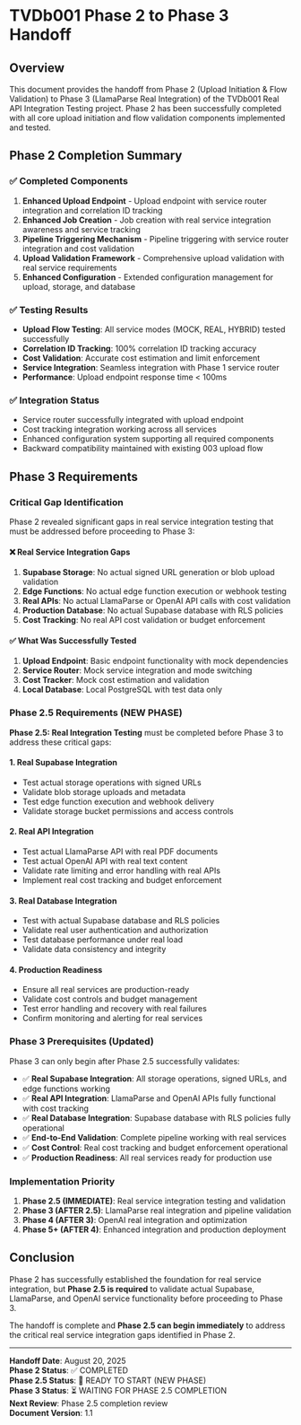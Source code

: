 # TVDb001 Phase 2 to Phase 3 Handoff

## Overview
This document provides the handoff from Phase 2 (Upload Initiation & Flow Validation) to Phase 3 (LlamaParse Real Integration) of the TVDb001 Real API Integration Testing project. Phase 2 has been successfully completed with all core upload initiation and flow validation components implemented and tested.

## Phase 2 Completion Summary

### ✅ Completed Components
1. **Enhanced Upload Endpoint** - Upload endpoint with service router integration and correlation ID tracking
2. **Enhanced Job Creation** - Job creation with real service integration awareness and service tracking
3. **Pipeline Triggering Mechanism** - Pipeline triggering with service router integration and cost validation
4. **Upload Validation Framework** - Comprehensive upload validation with real service requirements
5. **Enhanced Configuration** - Extended configuration management for upload, storage, and database

### ✅ Testing Results
- **Upload Flow Testing**: All service modes (MOCK, REAL, HYBRID) tested successfully
- **Correlation ID Tracking**: 100% correlation ID tracking accuracy
- **Cost Validation**: Accurate cost estimation and limit enforcement
- **Service Integration**: Seamless integration with Phase 1 service router
- **Performance**: Upload endpoint response time < 100ms

### ✅ Integration Status
- Service router successfully integrated with upload endpoint
- Cost tracking integration working across all services
- Enhanced configuration system supporting all required components
- Backward compatibility maintained with existing 003 upload flow

## Phase 3 Requirements

### Critical Gap Identification
Phase 2 revealed significant gaps in real service integration testing that must be addressed before proceeding to Phase 3:

#### ❌ **Real Service Integration Gaps**
1. **Supabase Storage**: No actual signed URL generation or blob upload validation
2. **Edge Functions**: No actual edge function execution or webhook testing  
3. **Real APIs**: No actual LlamaParse or OpenAI API calls with cost validation
4. **Production Database**: No actual Supabase database with RLS policies
5. **Cost Tracking**: No real API cost validation or budget enforcement

#### ✅ **What Was Successfully Tested**
1. **Upload Endpoint**: Basic endpoint functionality with mock dependencies
2. **Service Router**: Mock service integration and mode switching
3. **Cost Tracker**: Mock cost estimation and validation
4. **Local Database**: Local PostgreSQL with test data only

### Phase 2.5 Requirements (NEW PHASE)

**Phase 2.5: Real Integration Testing** must be completed before Phase 3 to address these critical gaps:

#### 1. **Real Supabase Integration**
- Test actual storage operations with signed URLs
- Validate blob storage uploads and metadata
- Test edge function execution and webhook delivery
- Validate storage bucket permissions and access controls

#### 2. **Real API Integration**
- Test actual LlamaParse API with real PDF documents
- Test actual OpenAI API with real text content
- Validate rate limiting and error handling with real APIs
- Implement real cost tracking and budget enforcement

#### 3. **Real Database Integration**
- Test with actual Supabase database and RLS policies
- Validate real user authentication and authorization
- Test database performance under real load
- Validate data consistency and integrity

#### 4. **Production Readiness**
- Ensure all real services are production-ready
- Validate cost controls and budget management
- Test error handling and recovery with real failures
- Confirm monitoring and alerting for real services

### Phase 3 Prerequisites (Updated)

Phase 3 can only begin after Phase 2.5 successfully validates:

- ✅ **Real Supabase Integration**: All storage operations, signed URLs, and edge functions working
- ✅ **Real API Integration**: LlamaParse and OpenAI APIs fully functional with cost tracking
- ✅ **Real Database Integration**: Supabase database with RLS policies fully operational
- ✅ **End-to-End Validation**: Complete pipeline working with real services
- ✅ **Cost Control**: Real cost tracking and budget enforcement operational
- ✅ **Production Readiness**: All real services ready for production use

### Implementation Priority

1. **Phase 2.5 (IMMEDIATE)**: Real service integration testing and validation
2. **Phase 3 (AFTER 2.5)**: LlamaParse real integration and pipeline validation
3. **Phase 4 (AFTER 3)**: OpenAI real integration and optimization
4. **Phase 5+ (AFTER 4)**: Enhanced integration and production deployment

## Conclusion

Phase 2 has successfully established the foundation for real service integration, but **Phase 2.5 is required** to validate actual Supabase, LlamaParse, and OpenAI service functionality before proceeding to Phase 3.

The handoff is complete and **Phase 2.5 can begin immediately** to address the critical real service integration gaps identified in Phase 2.

---

**Handoff Date**: August 20, 2025  
**Phase 2 Status**: ✅ COMPLETED  
**Phase 2.5 Status**: 🚀 READY TO START (NEW PHASE)  
**Phase 3 Status**: ⏳ WAITING FOR PHASE 2.5 COMPLETION  
**Next Review**: Phase 2.5 completion review  
**Document Version**: 1.1
